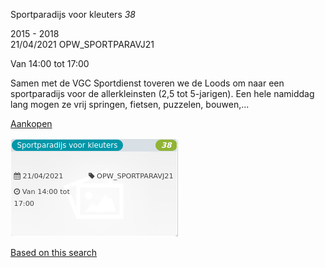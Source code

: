 Sportparadijs voor kleuters *38*

2015 - 2018  
21/04/2021 OPW\_SPORTPARAVJ21  

Van 14:00 tot 17:00

  

  

Samen met de VGC Sportdienst toveren we de Loods om naar een sportparadijs voor de allerkleinsten (2,5 tot 5-jarigen). Een hele namiddag lang mogen ze vrij springen, fietsen, puzzelen, bouwen,...  

[Aankopen](https://tickets.vgc.be/ticketingActivity/subscribe/OPW_SPORTPARAVJ21)

![](58998.png)

[Based on this search](https://tickets.vgc.be/activity/index?&vrijeplaatsen=1&Age%5B%5D=3%2C4&entity=282&Period%5B%5D=347)